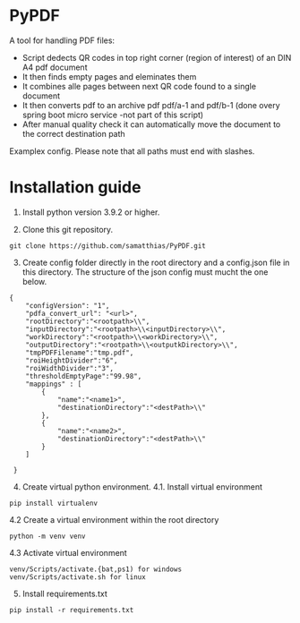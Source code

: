 # PyPDF
A tool for handling PDF files:

* Script dedects QR codes in top right corner (region of interest) of an DIN A4 pdf document
* It then finds empty pages and eleminates them
* It combines alle pages between next QR code found to a single document
* It then converts pdf to an archive pdf pdf/a-1 and pdf/b-1 (done overy spring boot micro service -not part of this script)
* After manual quality check it can automatically move the document to the correct destination path

Examplex config.
Please note that all paths must end with slashes.

# Installation guide
1. Install python version 3.9.2 or higher.

2. Clone this git repository.

~~~
git clone https://github.com/samatthias/PyPDF.git
~~~

3. Create config folder directly in the root directory and a config.json file in this directory. The structure of the json config must mucht the one below.

~~~
{
    "configVersion": "1",
    "pdfa_convert_url": "<url>",
    "rootDirectory":"<rootpath>\\",
    "inputDirectory":"<rootpath>\\<inputDirectory>\\",
    "workDirectory":"<rootpath>\\<workDirectory>\\",
    "outputDirectory":"<rootpath>\\<outputkDirectory>\\",
    "tmpPDFFilename":"tmp.pdf",
    "roiHeightDivider":"6",
    "roiWidthDivider":"3",
    "thresholdEmptyPage":"99.98",
    "mappings" : [
        {
            "name":"<name1>",
            "destinationDirectory":"<destPath>\\"
        },
        {
            "name":"<name2>",
            "destinationDirectory":"<destPath>\\"
        }
    ]

 }

~~~


4. Create virtual python environment.
4.1. Install virtual environment
~~~
pip install virtualenv
~~~
4.2 Create a virtual environment within the root directory
~~~
python -m venv venv
~~~
4.3 Activate virtual environment
~~~
venv/Scripts/activate.{bat,ps1) for windows
venv/Scripts/activate.sh for linux
~~~

5. Install requirements.txt
~~~
pip install -r requirements.txt
~~~

